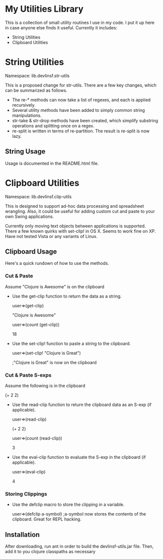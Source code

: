 # My Utilities Library 
This is a collection of small utility routines I use in my code.  I put it up here in case anyone else finds it useful. Currently it includes:

* String Utilities
* Clipboard Utilities

# String Utilities 

Namespace: lib.devlinsf.str-utils

This is a proposed change for str-utils.  There are a few key changes, which can be summarized as follows.

* The re-* methods can now take a list of regexes, and each is applied recursively.
* Several utility methods have been added to simply common string manipulations.
* str-take & str-drop methods have been created, which simplify substring operations and splitting once on a regex.
* re-split is written in terms of re-partition.  The result is re-split is now lazy.

## String Usage 
Usage is documented in the README.html file.

# Clipboard Utilities 

Namespace: lib.devlinsf.clip-utils

This is designed to support ad-hoc data processing and spreadsheet wrangling.  Also, it could be useful for adding custom cut and paste to your own Swing applications.

Currently only moving text objects between applications is supported.  There a few known quirks with set-clip! in OS X.  Seems to work fine on XP.  Have not tested Vista or any variants of Linux.

## Clipboard Usage 

Here's a quick rundown of how to use the methods.

### Cut & Paste 
Assume "Clojure is Awesome" is on the clipboard

* Use the get-clip function to return the data as a string.

  	user=>(get-clip)

  	"Clojure is Awesome"

  	user=>(count (get-clip))

  	18

* Use the set-clip! function to paste a string to the clipboard.

	user=>(set-clip! "Clojure is Great")

	;"Clojure is Great" is now on the clipboard

### Cut & Paste S-exps
Assume the following is in the clipboard

  (+ 2 2)

* Use the read-clip function to return the clipboard data as an S-exp (if applicable).

  	user=>(read-clip)

  	(+ 2 2)

  	user=>(count (read-clip))

  	3

* Use the eval-clip function to evaluate the S-exp in the clipboard (if applicable).

  	user=>(eval-clip)

  	4

### Storing Clippings 

* Use the defclip macro to store the clipping in a variable.

  	user=>(defclip a-symbol)
  	;a-symbol now stores the contents of the clipboard.  Great for REPL hacking.


## Installation

After downloading, run ant in order to build the devlinsf-utils.jar file.  Then, add it to you clojure classpaths as necessary
